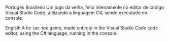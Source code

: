 Portugês Brasileiro
Um jogo da velha, feito inteiramente no editor de código Visual Studio Code, utilizando a linguagem C#, sendo executado no console.

Englsih
A tic-tac-toe game, made entirely in the Visual Studio Code code editor, using the C# language, running in the console.
